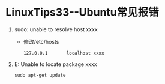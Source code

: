 # LinuxTips33--Ubuntu常见报错

1. sudo: unable to resolve host xxxx

   + 修改/etc/hosts

     ```shell
     127.0.0.1       localhost xxxx
     ```

2. E: Unable to locate package xxxx

   ```shell
   sudo apt-get update
   ```

   